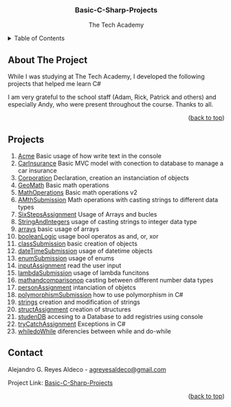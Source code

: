 <div id="top"></div>


<!-- PROJECT LOGO -->
<br />
<div align="center">
  <!--a href="https://github.com/othneildrew/Best-README-Template">
    <img src="images/logo.png" alt="Logo" width="80" height="80">
  </a-->

  <h3 align="center">Basic-C-Sharp-Projects</h3>

  <p align="center">
    The Tech Academy
    <br />
  </p>
</div>


<!-- TABLE OF CONTENTS -->
<details>
  <summary>Table of Contents</summary>
  <ol>
    <li>
      <a href="#about-the-project">About This Repo</a>
    </li>
    <li><a href="#projects">projects</a></li>
    <li><a href="#contact">Contact</a></li>
  </ol>
</details>


<!-- ABOUT THE PROJECT -->
## About The Project

<!-- [![Product Name Screen Shot][product-screenshot]](https://example.com)-->

While I was studying at The Tech Academy, I developed the following projects that helped me learn C#


I am very grateful to the school staff (Adam, Rick, Patrick and others) and especially Andy, who were present throughout the course. Thanks to all.


<p align="right">(<a href="#top">back to top</a>)</p>

## Projects
<!-- PROJECTS -->
<ol>
  <li>
    <a href="">Acme</a> Basic usage of how write text in the console
  </li>
  <li>
    <a href="">CarInsurance</a> Basic MVC model with conection to database to manage a car insurance
  </li>
  <li>
    <a href="">Corporation</a> Declaration, creation an instanciation of objects
  </li>
  <li>
    <a href="">GeoMath</a> Basic math operations
  </li>
  <li>
    <a href="">MathOperations</a> Basic math operations v2
  </li>
  <li>
    <a href="">AMthSubmission</a> Math operations with casting strings to different data types
  </li>
  <li>
    <a href="">SixStepsAssignment</a>  Usage of Arrays and bucles
  </li>
  <li>
    <a href="">StringAndIntegers</a> usage of casting strings to integer data type
  </li>
  <li>
    <a href="">arrays</a> basic usage of arrays
  </li>
  <li>
    <a href="">booleanLogic</a> usage bool operatos as and, or, xor
  </li>
  <li>
    <a href="">classSubmission</a> basic creation of objects
  </li>
  <li>
    <a href="">dateTimeSubmission</a> usage of datetime objects
  </li>
  <li>
    <a href="">enumSubmission</a> usage of enums
  </li>
  <li>
    <a href="">inputAssignment</a> read the user input
  </li>
  <li>
    <a href="">lambdaSubmission</a> usage of lambda funcitons
  </li>
  <li>
    <a href="">mathandcomparisonop</a> casting between different number data types
  </li>
  <li>
    <a href="">personAssignment</a> intanciation of objetcs
  </li>
  <li>
    <a href="">polymorphismSubmission</a> how to use polymorphism in C#
  </li>
  <li>
    <a href="">strings</a> creation and modification of strings
  </li>
  <li>
    <a href="">structAssignment</a> creation of structures
  </li>
  <li>
    <a href="">studenDB</a> accesing to a Database to add registries using console
  </li>
  <li>
    <a href="">tryCatchAssignment</a> Exceptions in C#
  </li>
  <li>
    <a href="">whiledoWhile</a> diferencies between while and do-while
  </li>
</ol>
  
<!-- CONTACT -->
## Contact

Alejandro G. Reyes Aldeco - agreyesaldeco@gmail.com

Project Link: [Basic-C-Sharp-Projects](https://github.com/AlexGReyes/Basic-C-Sharp-Projects)

<p align="right">(<a href="#top">back to top</a>)</p>


